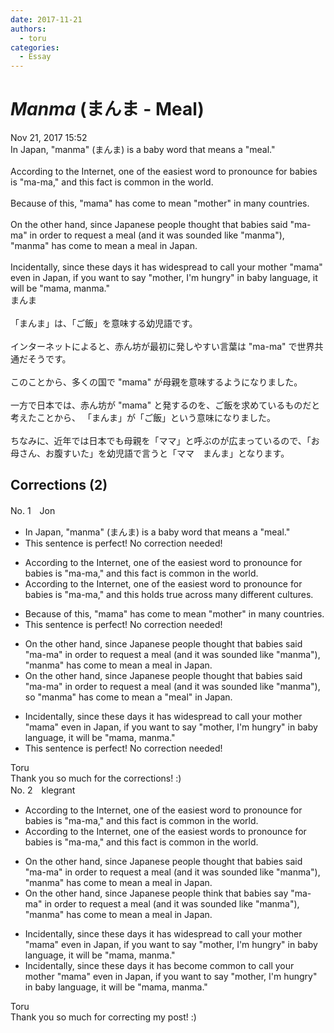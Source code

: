 ```yaml
---
date: 2017-11-21
authors:
  - toru
categories:
  - Essay
---
```


<h1 id="subject_show"><strong><em>Manma</strong></em> (まんま - Meal)</h1>
<div class="date">Nov 21, 2017 15:52</div>
<div id="post"><div id="body_show_ori">
In Japan, "manma" (まんま) is a baby word that means  a "meal."<br/><br/>According to the Internet, one of the easiest word to pronounce for babies is "ma-ma," and this fact is common in the world.<br/><br/>Because of this, "mama" has come to mean "mother" in many countries.<br/><br/>On the other hand, since Japanese people thought that babies said "ma-ma" in order to request a meal (and it was sounded like "manma"), "manma" has come to mean a meal in Japan.<br/><br/>Incidentally, since these days it has widespread to call your mother "mama" even in Japan, if you want to say "mother, I'm hungry" in baby language, it will be "mama, manma."
</div></div>

<!-- more -->

<div id="post_ja"><div id="body_show_mo">
まんま<br/><br/>「まんま」は、「ご飯」を意味する幼児語です。<br/><br/>インターネットによると、赤ん坊が最初に発しやすい言葉は "ma-ma" で世界共通だそうです。<br/><br/>このことから、多くの国で "mama" が母親を意味するようになりました。<br/><br/>一方で日本では、赤ん坊が "mama" と発するのを、ご飯を求めているものだと考えたことから、 「まんま」が「ご飯」という意味になりました。<br/><br/>ちなみに、近年では日本でも母親を「ママ」と呼ぶのが広まっているので、「お母さん、お腹すいた」を幼児語で言うと「ママ　まんま」となります。
</div></div>

## Corrections (2)
<div id="block"><div class="first_name"> No. 1　<span class="just_name">Jon</span></div><div id="block2">
<ul class="correction_field">
<li class="incorrect">In Japan, "manma" (まんま) is a baby word that means  a "meal."</li>
<li class="corrected perfect">This sentence is perfect! No correction needed!</li>
</ul>
<ul class="correction_field">
<li class="incorrect">According to the Internet, one of the easiest word to pronounce for babies is "ma-ma," and this fact is common in the world.</li>
<li class="corrected correct">
According to the Internet, one of the easiest word to pronounce for babies is "ma-ma," and this <span class="f_blue"><span class="f_bold">holds true across many different cultures</span></span>.
</li>
</ul>
<ul class="correction_field">
<li class="incorrect">Because of this, "mama" has come to mean "mother" in many countries.</li>
<li class="corrected perfect">This sentence is perfect! No correction needed!</li>
</ul>
<ul class="correction_field">
<li class="incorrect">On the other hand, since Japanese people thought that babies said "ma-ma" in order to request a meal (and it was sounded like "manma"), "manma" has come to mean a meal in Japan.</li>
<li class="corrected correct">
On the other hand, <span class="f_gray"><span class="sline">since </span></span>Japanese people thought that babies said "ma-ma" in order to request a meal (and it <span class="sline"><span class="f_gray">was </span></span>sounded like "manma"), <span class="f_red"><span class="f_bold">so</span></span> "manma" has come to mean<span class="f_gray"> a </span><span class="f_red"><span class="f_bold">"</span></span>meal<span class="f_red"><span class="f_bold">"</span></span> in Japan.
</li>
</ul>
<ul class="correction_field">
<li class="incorrect">Incidentally, since these days it has widespread to call your mother "mama" even in Japan, if you want to say "mother, I'm hungry" in baby language, it will be "mama, manma."</li>
<li class="corrected perfect">This sentence is perfect! No correction needed!</li>
</ul>
</div><div class="name"><span class="just_name">Toru</span><br>
Thank you so much for the corrections! :)
</div>
</div>
<div id="block"><div class="first_name"> No. 2　<span class="just_name">klegrant</span></div><div id="block2">
<ul class="correction_field">
<li class="incorrect">According to the Internet, one of the easiest word to pronounce for babies is "ma-ma," and this fact is common in the world.</li>
<li class="corrected correct">
According to the Internet, one of the easiest words to pronounce for babies is "ma-ma," and this fact is common in the world.
</li>
</ul>
<ul class="correction_field">
<li class="incorrect">On the other hand, since Japanese people thought that babies said "ma-ma" in order to request a meal (and it was sounded like "manma"), "manma" has come to mean a meal in Japan.</li>
<li class="corrected correct">
On the other hand, since Japanese people think that babies say "ma-ma" in order to request a meal (and it was sounded like "manma"), "manma" has come to mean a meal in Japan.
</li>
</ul>
<ul class="correction_field">
<li class="incorrect">Incidentally, since these days it has widespread to call your mother "mama" even in Japan, if you want to say "mother, I'm hungry" in baby language, it will be "mama, manma."</li>
<li class="corrected correct">
Incidentally, since these days it has become common to call your mother "mama" even in Japan, if you want to say "mother, I'm hungry" in baby language, it will be "mama, manma."
</li>
</ul>
</div><div class="name"><span class="just_name">Toru</span><br>
Thank you so much for correcting my post! :)
</div>
</div>
